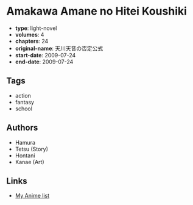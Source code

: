 # Amakawa Amane no Hitei Koushiki

-   **type**: light-novel
-   **volumes**: 4
-   **chapters**: 24
-   **original-name**: 天川天音の否定公式
-   **start-date**: 2009-07-24
-   **end-date**: 2009-07-24

## Tags

-   action
-   fantasy
-   school

## Authors

-   Hamura
-   Tetsu (Story)
-   Hontani
-   Kanae (Art)

## Links

-   [My Anime list](https://myanimelist.net/manga/55151/Amakawa_Amane_no_Hitei_Koushiki)
